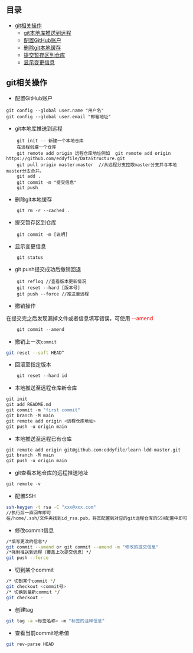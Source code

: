 ## <a name="index"/>目录
* [git相关操作](#title) 
    * [git本地库推送到远程](#git)
    * [配置GitHub账户](#global)
    * [删除git本地缓存](#delete)
    * [提交暂存区到仓库](#commit)
    * [显示变更信息](#status)

## <a name="title"/>git相关操作
* <a name="global">配置GitHub账户
```git
git config --global user.name "用户名"
git config --global user.email "邮箱地址"
```
* <a name="git"/>git本地库推送到远程
```git
    git init -- 新建一个本地仓库
    在远程创建一个仓库
    git remote add origin 远程仓库地址例如  git remote add origin https://github.com/eddyfile/DataStructure.git
    git pull origin master:master  //从远程分支拉取master分支并与本地master分支合并。
    git add .
    git commit -m "提交信息"
    git push
```
* 删除git本地缓存<a name="delete"/>
```git
    git rm -r --cached .
```
* 提交暂存区到仓库<a name="commit"/>
```git
    git commit -m [说明]
```
* 显示变更信息<a name="status"/>
```
    git status
```
* git push提交成功后撤销回退
```
    git reflog //查看版本更新情况
    git reset --hard [版本号]
    git push --force //推送至远程
```

* 撤销操作

在提交完之后发现漏掉文件或者信息填写错误，可使用<font color = red> --amend </font>
```c
    git commit --amend
```

* 撤销上一次`commit`

```bash
git reset --soft HEAD^
```



* 回滚至指定版本

```c
    git reset --hard id
```

* 本地推送至远程仓库新仓库
```c
git init
git add README.md
git commit -m "first commit"
git branch -M main
git remote add origin <远程仓库地址>
git push -u origin main
```

* 本地推送至远程已有仓库
```c
git remote add origin git@github.com:eddyfile/learn-ldd-master.git
git branch -M main
git push -u origin main
```

* git查看本地仓库的远程推送地址
```c
git remote -v
```

* 配置SSH

```bash
ssh-keygen -t rsa -C "xxx@xxx.com"
//执行后一直回车即可
在/home/.ssh/文件夹找到id_rsa.pub，将其配置到对应的git远程仓库的SSH配置中即可
```

* 修改commit信息

```bash
/*填写更改的信息*/
git commit --amend or git commit --amend -m "修改的提交信息"
/*强制推送到远程（覆盖上次提交信息）*/
git push --force
```

* 切到某个commit

```bash
/* 切到某个commit */
git checkout <commit号>
/* 切换到最新commit */
git checkout -
```

* 创建tag

```bash
git tag -a <标签名称> -m "标签的注释信息"
```

* 查看当前commit哈希值

```bash
git rev-parse HEAD
```

